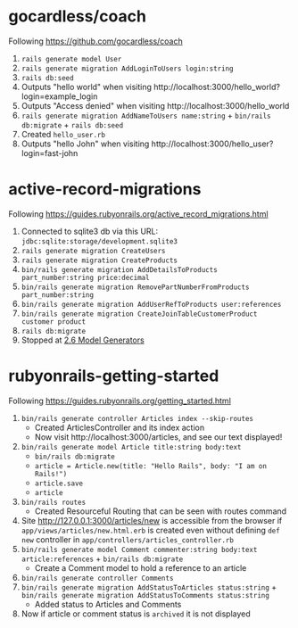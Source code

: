 # gocardless/coach
Following https://github.com/gocardless/coach
1. `rails generate model User`
2. `rails generate migration AddLoginToUsers login:string`
3. `rails db:seed`
4. Outputs "hello world" when visiting http://localhost:3000/hello_world?login=example_login
5. Outputs "Access denied" when visiting http://localhost:3000/hello_world
6. `rails generate migration AddNameToUsers name:string` + `bin/rails db:migrate` + `rails db:seed`
7. Created `hello_user.rb`
8. Outputs "hello John" when visiting http://localhost:3000/hello_user?login=fast-john

# active-record-migrations
Following https://guides.rubyonrails.org/active_record_migrations.html
1. Connected to sqlite3 db via this URL: `jdbc:sqlite:storage/development.sqlite3`
2. `rails generate migration CreateUsers`
3. `rails generate migration CreateProducts`
4. `bin/rails generate migration AddDetailsToProducts part_number:string price:decimal`
5. `bin/rails generate migration RemovePartNumberFromProducts part_number:string`
6. `bin/rails generate migration AddUserRefToProducts user:references`
7. `bin/rails generate migration CreateJoinTableCustomerProduct customer product`
8. `rails db:migrate`
9. Stopped at [2.6 Model Generators](https://guides.rubyonrails.org/active_record_migrations.html#model-generators)

# rubyonrails-getting-started
Following https://guides.rubyonrails.org/getting_started.html
1. `bin/rails generate controller Articles index --skip-routes`
    - Created ArticlesController and its index action
    - Now visit http://localhost:3000/articles, and see our text displayed!
2. `bin/rails generate model Article title:string body:text`
    - `bin/rails db:migrate`
    - `article = Article.new(title: "Hello Rails", body: "I am on Rails!")`
    - `article.save`
    - `article`
3. `bin/rails routes`
    - Created Resourceful Routing that can be seen with routes command
4. Site http://127.0.0.1:3000/articles/new is accessible from the browser if `app/views/articles/new.html.erb` is created even without defining `def new` controller in `app/controllers/articles_controller.rb`
5. `bin/rails generate model Comment commenter:string body:text article:references` + `bin/rails db:migrate`
    - Create a Comment model to hold a reference to an article
6. `bin/rails generate controller Comments`
7. ` bin/rails generate migration AddStatusToArticles status:string ` + `bin/rails generate migration AddStatusToComments status:string`
    - Added status to Articles and Comments
8. Now if article or comment status is `archived` it is not displayed
